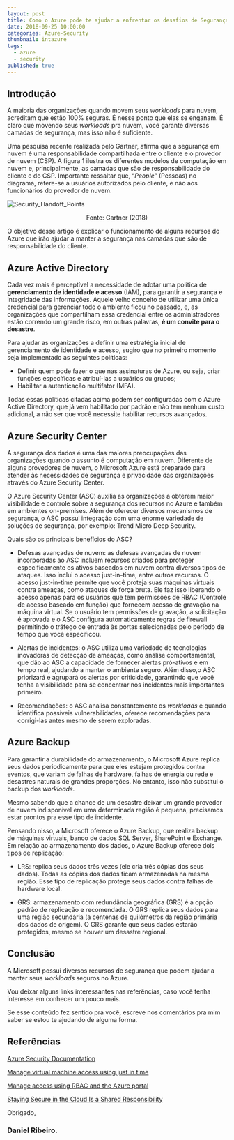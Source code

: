 ```yaml
---
layout: post
title: Como o Azure pode te ajudar a enfrentar os desafios de Segurança na Computação em Nuvem?
date: 2018-09-25 10:00:00
categories: Azure-Security
thumbnail: intazure
tags:
  - azure
  - security
published: true
---
```


## __Introdução__

A maioria das organizações quando movem seus _workloads_ para nuvem, acreditam que estão 100% seguras. É nesse ponto que elas se enganam. É claro que movendo seus _workloads_ pra nuvem, você garante diversas camadas de segurança, mas isso não é suficiente.

Uma pesquisa recente realizada pelo Gartner, afirma que a segurança em nuvem é uma responsabilidade compartilhada entre o cliente e o provedor de nuvem (CSP). A figura 1 ilustra os diferentes modelos de computação em nuvem e, principalmente, as camadas que são de responsabilidade do cliente e do CSP. Importante ressaltar que, “_People_” (Pessoas) no diagrama, refere-se a usuários autorizados pelo cliente, e não aos funcionários do provedor de nuvem.

![Security_Handoff_Points](https://i.imgur.com/9rs5rnH.png)
<center>Fonte: Gartner (2018)</center>

O objetivo desse artigo é explicar o funcionamento de alguns recursos do Azure que irão ajudar a manter a segurança nas camadas que são de responsabilidade do cliente.

## Azure Active Directory

Cada vez mais é perceptível a necessidade de adotar uma política de __gerenciamento de identidade e acesso__ (IAM), para garantir a segurança e integridade das informações. Aquele velho conceito de utilizar uma única credencial para gerenciar todo o ambiente ficou no passado, e, as organizações que compartilham essa credencial entre os administradores estão correndo um grande risco, em outras palavras, __é um convite para o desastre__.

Para ajudar as organizações a definir uma estratégia inicial de gerenciamento de identidade e acesso, sugiro que no primeiro momento seja implementado as seguintes políticas:

- Definir quem pode fazer o que nas assinaturas de Azure, ou seja, criar funções específicas e atribuí-las a usuários ou grupos;
- Habilitar a autenticação multifator (MFA).

Todas essas políticas citadas acima podem ser configuradas com o Azure Active Directory, que já vem habilitado por padrão e não tem nenhum custo adicional, a não ser que você necessite habilitar recursos avançados.

## Azure Security Center

A segurança dos dados é uma das maiores preocupações das organizações quando o assunto é computação em nuvem. Diferente de alguns provedores de nuvem, o Microsoft Azure está preparado para atender às necessidades de segurança e privacidade das organizações através do Azure Security Center.

O Azure Security Center (ASC) auxilia as organizações a obterem maior visibilidade e controle sobre a segurança dos recursos no Azure e também em ambientes on-premises. Além de oferecer diversos mecanismos de segurança, o ASC possui integração com uma enorme variedade de soluções de segurança, por exemplo: Trend Micro Deep Security.

Quais são os principais benefícios do ASC?

- Defesas avançadas de nuvem: as defesas avançadas de nuvem incorporadas ao ASC incluem recursos criados para proteger especificamente os ativos baseados em nuvem contra diversos tipos de ataques. Isso inclui o acesso just-in-time, entre outros recursos. O acesso just-in-time permite que você proteja suas máquinas virtuais contra ameaças, como ataques de força bruta. Ele faz isso liberando o acesso apenas para os usuários que tem permissões de RBAC (Controle de acesso baseado em função) que fornecem acesso de gravação na máquina virtual. Se o usuário tem permissões de gravação, a solicitação é aprovada e o ASC configura automaticamente regras de firewall permitindo o tráfego de entrada às portas selecionadas pelo período de tempo que você especificou.

- Alertas de incidentes: o ASC utiliza uma variedade de tecnologias inovadoras de detecção de ameaças, como análise comportamental, que dão ao ASC a capacidade de fornecer alertas pró-ativos e em tempo real, ajudando a manter o ambiente seguro. Além disso,o ASC priorizará e agrupará os alertas por criticidade, garantindo que você tenha a visibilidade para se concentrar nos incidentes mais importantes primeiro.

- Recomendações: o ASC analisa constantemente os _workloads_ e quando identifica possíveis vulnerabilidades, oferece recomendações para corrigi-las antes mesmo de serem exploradas.

## Azure Backup

Para garantir a durabilidade do armazenamento, o Microsoft Azure replica seus dados periodicamente para que eles estejam protegidos contra eventos, que variam de falhas de hardware, falhas de energia ou rede e desastres naturais de grandes proporções. No entanto, isso não substitui o backup dos _workloads_.

Mesmo sabendo que a chance de um desastre deixar um grande provedor de nuvem indisponível em uma determinada região é pequena, precisamos estar prontos pra esse tipo de incidente.

Pensando nisso, a Microsoft oferece o Azure Backup, que realiza backup de máquinas virtuais, banco de dados SQL Server, SharePoint e Exchange. Em relação ao armazenamento dos dados, o Azure Backup oferece dois tipos de replicação:

- LRS: replica seus dados três vezes (ele cria três cópias dos seus dados). Todas as cópias dos dados ficam armazenadas na mesma região. Esse tipo de replicação protege seus dados contra falhas de hardware local.

- GRS: armazenamento com redundância geográfica (GRS) é a opção padrão de replicação e recomendada. O GRS replica seus dados para uma região secundária (a centenas de quilômetros da região primária dos dados de origem). O GRS garante que seus dados estarão protegidos, mesmo se houver um desastre regional.

## Conclusão

A Microsoft possui diversos recursos de segurança que podem ajudar a manter seus _workloads_ seguros no Azure.

Vou deixar alguns links interessantes nas referências, caso você tenha interesse em conhecer um pouco mais.

Se esse conteúdo fez sentido pra você, escreve nos comentários pra mim saber se estou te ajudando de alguma forma.

## Referências

[Azure Security Documentation](https://docs.microsoft.com/en-us/azure/security/)

[Manage virtual machine access using just in time](https://docs.microsoft.com/en-us/azure/security-center/security-center-just-in-time)

[Manage access using RBAC and the Azure portal](https://docs.microsoft.com/en-us/azure/role-based-access-control/role-assignments-portal)

[Staying Secure in the Cloud Is a Shared Responsibility](https://www.gartner.com/doc/3277620/staying-secure-cloud-shared-responsibility)

Obrigado,

### Daniel Ribeiro.
